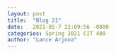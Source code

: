 ```yaml
---
layout: post
title:  "Blog 21"
date:   2021-05-7 22:09:56 -0800
categories: Spring 2021 CIT 480
author: "Lance Arjona"
---
```


<h2></h2>

<body>
    <p></p>
</body>